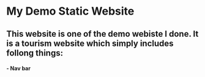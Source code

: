 # My Demo Static Website
## This website is one of the demo webiste I done. It is a tourism website which simply includes follong things:
#### - Nav bar
